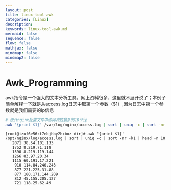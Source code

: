 ```yaml
---
layout: post
title: linux-tool-awk
categories: [Linux]
description: 
keywords: linux-tool-awk.md
mermaid: false
sequence: false
flow: false
mathjax: false
mindmap: false
mindmap2: false
---
```

# Awk_Programming

awk指令是一个强大的文本分析工具，网上资料很多，这里就不展开说了；本例子简单解释一下就是从access.log日志中取第一个参数（$1）,因为日志中第一个参数就是我们需要的ip信息



```bash
# 统计nginx配置文件中访问次数最多的10个ip
awk '{print $1}' /var/log/nginx/access.log | sort | uniq -c | sort -nr -k1 | head -n 10
```

```
[root@izuf6e56zt7ebjhby2hxboz dir]# awk '{print $1}' /opt/nginx/log/access.log | sort | uniq -c | sort -nr -k1 | head -n 10
   2071 38.54.101.133
   1752 8.219.71.118
   1590 8.219.119.144
   1266 83.97.20.34
   1115 60.191.17.221
    910 114.84.240.243
    877 221.225.31.88
    877 180.171.144.209
    812 45.155.205.127
    721 118.25.62.49
```